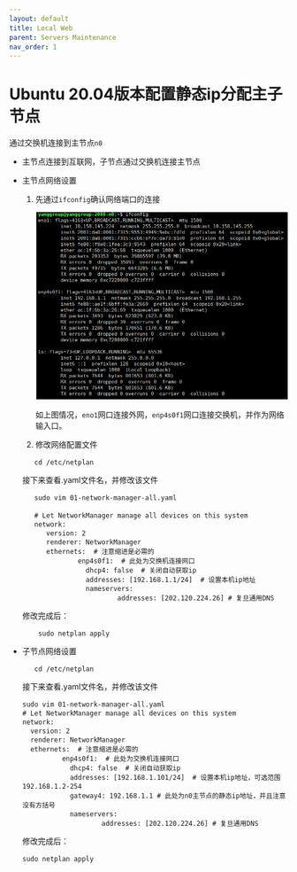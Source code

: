 ```yaml
---
layout: default
title: Local Web
parent: Servers Maintenance
nav_order: 1
---
```


# Ubuntu 20.04版本配置静态ip分配主子节点



通过交换机连接到主节点`n0`

- 主节点连接到互联网，子节点通过交换机连接主节点
- 主节点网络设置
   1. 先通过`ifconfig`确认网络端口的连接 
      
      <img src="/Figures/ifconfig.png" alt="ifconfig" style="zoom:100%;" />
      
      如上图情况，`eno1`网口连接外网，`enp4s0f1`网口连接交换机，并作为网络输入口。
      
   2. 修改网络配置文件
  ```shell
     cd /etc/netplan
  ```
  接下来查看.yaml文件名，并修改该文件

  ```shell
     sudo vim 01-network-manager-all.yaml
  
     # Let NetworkManager manage all devices on this system
     network:
        version: 2
        renderer: NetworkManager
        ethernets:  # 注意缩进是必需的
                enp4s0f1:  # 此处为交换机连接网口
                  dhcp4: false  # 关闭自动获取ip
                  addresses: [192.168.1.1/24]  # 设置本机ip地址
                  nameservers:
                          addresses: [202.120.224.26] # 复旦通用DNS
  ```
  
  修改完成后：
  ```shell               
      sudo netplan apply
   ```

- 子节点网络设置
  ```shell
     cd /etc/netplan
  ```
  接下来查看.yaml文件名，并修改该文件
  ```shell
  sudo vim 01-network-manager-all.yaml
  # Let NetworkManager manage all devices on this system
  network:
    version: 2
    renderer: NetworkManager
    ethernets:  # 注意缩进是必需的
            enp4s0f1:  # 此处为交换机连接网口
              dhcp4: false  # 关闭自动获取ip
              addresses: [192.168.1.101/24]  # 设置本机ip地址，可选范围192.168.1.2-254
              gateway4: 192.168.1.1 # 此处为n0主节点的静态ip地址，并且注意没有方括号
              nameservers:
                      addresses: [202.120.224.26] # 复旦通用DNS
  ```                  
  修改完成后：
  ```shell               
  sudo netplan apply
  ```
